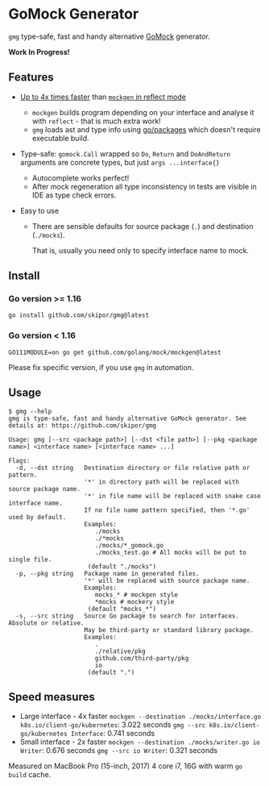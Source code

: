 # GoMock Generator

`gmg` type-safe, fast and handy alternative [GoMock](https://github.com/golang/mock) generator.

**Work In Progress!**

## Features

* [Up to 4x times faster](#speed-measures) than [`mockgen` in reflect mode](https://github.com/golang/mock#reflect-mode)
    * `mockgen` builds program depending on your interface and analyse it with `reflect` - that is much extra work!
    * `gmg` loads ast and type info using [go/packages](https://pkg.go.dev/golang.org/x/tools/go/packages) which doesn't require executable build.

* Type-safe: `gomock.Call` wrapped so `Do`, `Return` and `DoAndReturn` arguments are concrete types, but just `args ...interface{}`
  * Autocomplete works perfect!
  * After mock regeneration all type inconsistency in tests are visible in IDE as type check errors.

* Easy to use
  * There are sensible defaults for source package (`.`) and destination (`./mocks`).

    That is, usually you need only to specify interface name to mock.

## Install

### **Go version >= 1.16**

`go install github.com/skipor/gmg@latest`

### **Go version < 1.16**

`GO111MODULE=on go get github.com/golang/mock/mockgen@latest`

Please fix specific version, if you use `gmg` in automation.

## Usage

```
$ gmg --help
gmg is type-safe, fast and handy alternative GoMock generator. See details at: https://github.com/skipor/gmg

Usage: gmg [--src <package path>] [--dst <file path>] [--pkg <package name>] <interface name> [<interface name> ...]

Flags:
  -d, --dst string   Destination directory or file relative path or pattern.
                     '*' in directory path will be replaced with source package name.
                     '*' in file name will be replaced with snake case interface name.
                     If no file name pattern specified, then '*.go' used by default.
                     Examples:
                        ./mocks
                        ./*mocks
                        ./mocks/*_gomock.go
                        ./mocks_test.go # All mocks will be put to single file.
                      (default "./mocks")
  -p, --pkg string   Package name in generated files.
                     '*' will be replaced with source package name.
                     Examples:
                        mocks_* # mockgen style
                        *mocks # mockery style
                      (default "mocks_*")
  -s, --src string   Source Go package to search for interfaces. Absolute or relative.
                     May be third-party or standard library package.
                     Examples:
                        .
                        ./relative/pkg
                        github.com/third-party/pkg
                        io
                      (default ".")

```

## Speed measures

* Large interface - 4x faster
  `mockgen --destination ./mocks/interface.go k8s.io/client-go/kubernetes`: 3.022 seconds
  `gmg --src k8s.io/client-go/kubernetes Interface`: 0.741 seconds
* Small interface - 2x faster
  `mockgen --destination ./mocks/writer.go io Writer`: 0.676 seconds
  `gmg --src io Writer`: 0.321 seconds

Measured on MacBook Pro (15-inch, 2017) 4 core i7, 16G with warm `go build` cache.
